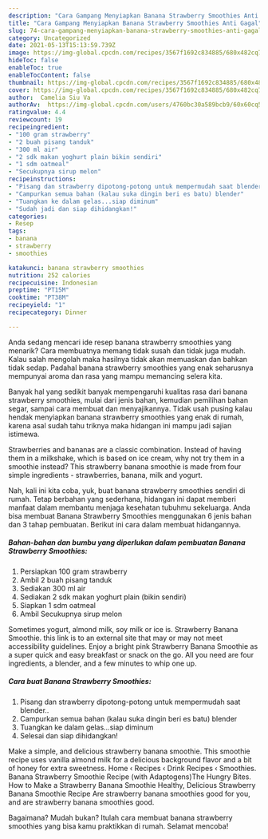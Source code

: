 ```yaml
---
description: "Cara Gampang Menyiapkan Banana Strawberry Smoothies Anti Gagal"
title: "Cara Gampang Menyiapkan Banana Strawberry Smoothies Anti Gagal"
slug: 74-cara-gampang-menyiapkan-banana-strawberry-smoothies-anti-gagal
category: Uncategorized
date: 2021-05-13T15:13:59.739Z
image: https://img-global.cpcdn.com/recipes/3567f1692c834885/680x482cq70/banana-strawberry-smoothies-foto-resep-utama.jpg
hideToc: false
enableToc: true
enableTocContent: false
thumbnail: https://img-global.cpcdn.com/recipes/3567f1692c834885/680x482cq70/banana-strawberry-smoothies-foto-resep-utama.jpg
cover: https://img-global.cpcdn.com/recipes/3567f1692c834885/680x482cq70/banana-strawberry-smoothies-foto-resep-utama.jpg
author:  Camelia Siu Va
authorAv:  https://img-global.cpcdn.com/users/4760bc30a589bcb9/60x60cq50/avatar.jpg
ratingvalue: 4.4
reviewcount: 19
recipeingredient:
- "100 gram strawberry"
- "2 buah pisang tanduk"
- "300 ml air"
- "2 sdk makan yoghurt plain bikin sendiri"
- "1 sdm oatmeal"
- "Secukupnya sirup melon"
recipeinstructions:
- "Pisang dan strawberry dipotong-potong untuk mempermudah saat blender.."
- "Campurkan semua bahan (kalau suka dingin beri es batu) blender"
- "Tuangkan ke dalam gelas...siap diminum"
- "Sudah jadi dan siap dihidangkan!"
categories:
- Resep
tags:
- banana
- strawberry
- smoothies

katakunci: banana strawberry smoothies 
nutrition: 252 calories
recipecuisine: Indonesian
preptime: "PT15M"
cooktime: "PT38M"
recipeyield: "1"
recipecategory: Dinner

---
```



Anda sedang mencari ide resep banana strawberry smoothies yang menarik? Cara membuatnya memang tidak susah dan tidak juga mudah. Kalau salah mengolah maka hasilnya tidak akan memuaskan dan bahkan tidak sedap. Padahal banana strawberry smoothies yang enak seharusnya mempunyai aroma dan rasa yang mampu memancing selera kita.


Banyak hal yang sedikit banyak mempengaruhi kualitas rasa dari banana strawberry smoothies, mulai dari jenis bahan, kemudian pemilihan bahan segar, sampai cara membuat dan menyajikannya. Tidak usah pusing kalau hendak menyiapkan banana strawberry smoothies yang enak di rumah, karena asal sudah tahu triknya maka hidangan ini mampu jadi sajian istimewa.

Strawberries and bananas are a classic combination. Instead of having them in a milkshake, which is based on ice cream, why not try them in a smoothie instead? This strawberry banana smoothie is made from four simple ingredients - strawberries, banana, milk and yogurt.


Nah, kali ini kita coba, yuk, buat banana strawberry smoothies sendiri di rumah. Tetap berbahan yang sederhana, hidangan ini dapat memberi manfaat dalam membantu menjaga kesehatan tubuhmu sekeluarga. Anda bisa membuat Banana Strawberry Smoothies menggunakan 6 jenis bahan dan 3 tahap pembuatan. Berikut ini cara dalam membuat hidangannya.

<!--inarticleads1-->

##### Bahan-bahan dan bumbu yang diperlukan dalam pembuatan Banana Strawberry Smoothies:

1. Persiapkan 100 gram strawberry
1. Ambil 2 buah pisang tanduk
1. Sediakan 300 ml air
1. Sediakan 2 sdk makan yoghurt plain (bikin sendiri)
1. Siapkan 1 sdm oatmeal
1. Ambil Secukupnya sirup melon


Sometimes yogurt, almond milk, soy milk or ice is. Strawberry Banana Smoothie. this link is to an external site that may or may not meet accessibility guidelines. Enjoy a bright pink Strawberry Banana Smoothie as a super quick and easy breakfast or snack on the go. All you need are four ingredients, a blender, and a few minutes to whip one up. 

<!--inarticleads2-->

##### Cara buat Banana Strawberry Smoothies:

1. Pisang dan strawberry dipotong-potong untuk mempermudah saat blender..
1. Campurkan semua bahan (kalau suka dingin beri es batu) blender
1. Tuangkan ke dalam gelas...siap diminum
1. Selesai dan siap dihidangkan!

Make a simple, and delicious strawberry banana smoothie. This smoothie recipe uses vanilla almond milk for a delicious background flavor and a bit of honey for extra sweetness. Home ‹ Recipes ‹ Drink Recipes ‹ Smoothies. Banana Strawberry Smoothie Recipe (with Adaptogens)The Hungry Bites. How to Make a Strawberry Banana Smoothie Healthy, Delicious Strawberry Banana Smoothie Recipe Are strawberry banana smoothies good for you, and are strawberry banana smoothies good. 

Bagaimana? Mudah bukan? Itulah cara membuat banana strawberry smoothies yang bisa kamu praktikkan di rumah. Selamat mencoba!
